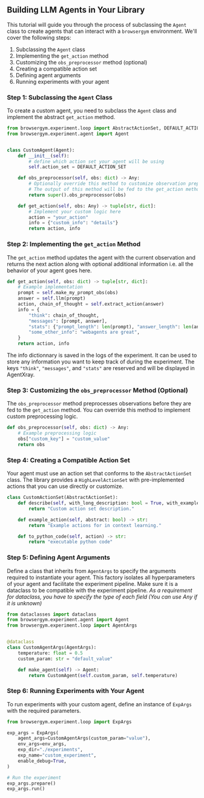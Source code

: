 ## Building LLM Agents in Your Library

This tutorial will guide you through the process of subclassing the `Agent` class to create agents that can interact with a `browsergym` environment. We'll cover the following steps:

1. Subclassing the `Agent` class
2. Implementing the `get_action` method
3. Customizing the `obs_preprocessor` method (optional)
4. Creating a compatible action set
5. Defining agent arguments
6. Running experiments with your agent

### Step 1: Subclassing the `Agent` Class

To create a custom agent, you need to subclass the `Agent` class and implement the abstract `get_action` method.

```python
from browsergym.experiment.loop import AbstractActionSet, DEFAULT_ACTION_SET
from browsergym.experiment.agent import Agent


class CustomAgent(Agent):
    def __init__(self):
        # define which action set your agent will be using
        self.action_set = DEFAULT_ACTION_SET

    def obs_preprocessor(self, obs: dict) -> Any:
        # Optionally override this method to customize observation preprocessing
        # The output of this method will be fed to the get_action method and also saved on disk.
        return super().obs_preprocessor(obs)

    def get_action(self, obs: Any) -> tuple[str, dict]:
        # Implement your custom logic here
        action = "your_action"
        info = {"custom_info": "details"}
        return action, info
```

### Step 2: Implementing the `get_action` Method

The `get_action` method updates the agent with the current observation and
returns the next action along with optional additional information i.e. all the
behavior of your agent goes here.

```python
def get_action(self, obs: dict) -> tuple[str, dict]:
    # Example implementation
    prompt = self.make_my_prompt_obs(obs)
    answer = self.llm(prompt)
    action, chain_of_thought = self.extract_action(answer)
    info = {
        "think": chain_of_thought,
        "messages": [prompt, answer],
        "stats": {"prompt_length": len(prompt), "answer_length": len(answer)},
        "some_other_info": "webagents are great",
    }
    return action, info
```

The info dictionnary is saved in the logs of the experiment. It can be used to
store any information you want to keep track of during the experiment. The keys
`"think"`, `"messages"`, and `"stats"` are reserved and will be displayed in AgentXray.

### Step 3: Customizing the `obs_preprocessor` Method (Optional)

The `obs_preprocessor` method preprocesses observations before they are fed to the `get_action` method. You can override this method to implement custom preprocessing logic.

```python
def obs_preprocessor(self, obs: dict) -> Any:
    # Example preprocessing logic
    obs["custom_key"] = "custom_value"
    return obs
```


### Step 4: Creating a Compatible Action Set

Your agent must use an action set that conforms to the `AbstractActionSet` class. The library provides a `HighLevelActionSet` with pre-implemented actions that you can use directly or customize.

```python
class CustomActionSet(AbstractActionSet):
    def describe(self, with_long_description: bool = True, with_examples: bool = True) -> str:
        return "Custom action set description."

    def example_action(self, abstract: bool) -> str:
        return "Example actions for in context learning."

    def to_python_code(self, action) -> str:
        return "executable python code"
```

### Step 5: Defining Agent Arguments

Define a class that inherits from `AgentArgs` to specify the arguments
required to instantiate your agent. This factory isolates all hyperparameters of
your agent and facilitate the experiment pipeline. Make sure it is a dataclass to
be compatible with the experiment pipeline. *As a requirement for dataclass, you
have to specify the type of each field (You can use Any if it is unknown)*

```python
from dataclasses import dataclass
from browsergym.experiment.agent import Agent
from browsergym.experiment.loop import AgentArgs


@dataclass
class CustomAgentArgs(AgentArgs):
    temperature: float = 0.5
    custom_param: str = "default_value"

    def make_agent(self) -> Agent:
        return CustomAgent(self.custom_param, self.temperature)
```

### Step 6: Running Experiments with Your Agent

To run experiments with your custom agent, define an instance of `ExpArgs` with the required parameters.

```python
from browsergym.experiment.loop import ExpArgs

exp_args = ExpArgs(
    agent_args=CustomAgentArgs(custom_param="value"),
    env_args=env_args,
    exp_dir="./experiments",
    exp_name="custom_experiment",
    enable_debug=True,
)

# Run the experiment
exp_args.prepare()
exp_args.run()
```
